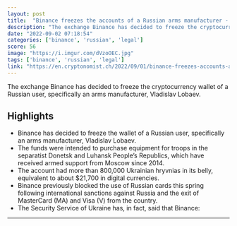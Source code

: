 ```yaml
---
layout: post
title:  "Binance freezes the accounts of a Russian arms manufacturer - The Cryptonomist"
description: "The exchange Binance has decided to freeze the cryptocurrency wallet of a Russian user, specifically an arms manufacturer, Vladislav Lobaev."
date: "2022-09-02 07:18:54"
categories: ['binance', 'russian', 'legal']
score: 56
image: "https://i.imgur.com/dVzoOEC.jpg"
tags: ['binance', 'russian', 'legal']
link: "https://en.cryptonomist.ch/2022/09/01/binance-freezes-accounts-arms-manufacturer/"
---
```


The exchange Binance has decided to freeze the cryptocurrency wallet of a Russian user, specifically an arms manufacturer, Vladislav Lobaev.

## Highlights

- Binance has decided to freeze the wallet of a Russian user, specifically an arms manufacturer, Vladislav Lobaev.
- The funds were intended to purchase equipment for troops in the separatist Donetsk and Luhansk People’s Republics, which have received armed support from Moscow since 2014.
- The account had more than 800,000 Ukrainian hryvnias in its belly, equivalent to about $21,700 in digital currencies.
- Binance previously blocked the use of Russian cards this spring following international sanctions against Russia and the exit of MasterCard (MA) and Visa (V) from the country.
- The Security Service of Ukraine has, in fact, said that Binance:

---

